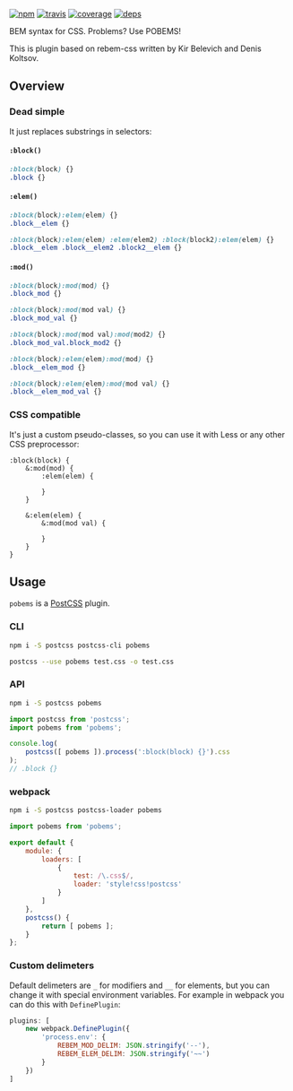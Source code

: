 [![npm](https://img.shields.io/npm/v/pobems.svg?style=flat-square)](https://www.npmjs.com/package/pobems)
[![travis](http://img.shields.io/travis/rebem/css.svg?style=flat-square)](https://travis-ci.org/belozyorcev/pobems)
[![coverage](https://img.shields.io/codecov/c/github/belozyorcev/pobems.svg?style=flat-square)](https://codecov.io/github/belozyorcev/pobems)
[![deps](https://img.shields.io/gemnasium/belozyorcev/pobems.svg?style=flat-square)](https://gemnasium.com/belozyorcev/pobems)

BEM syntax for CSS. Problems? Use POBEMS!

This is plugin based on rebem-css written by Kir Belevich and Denis Koltsov.

## Overview

### Dead simple

It just replaces substrings in selectors:

#### `:block()`

```css
:block(block) {}
.block {}
```

#### `:elem()`

```css
:block(block):elem(elem) {}
.block__elem {}

:block(block):elem(elem) :elem(elem2) :block(block2):elem(elem) {}
.block__elem .block__elem2 .block2__elem {}
```

#### `:mod()`

```css
:block(block):mod(mod) {}
.block_mod {}

:block(block):mod(mod val) {}
.block_mod_val {}

:block(block):mod(mod val):mod(mod2) {}
.block_mod_val.block_mod2 {}
```

```css
:block(block):elem(elem):mod(mod) {}
.block__elem_mod {}

:block(block):elem(elem):mod(mod val) {}
.block__elem_mod_val {}
```

### CSS compatible

It's just a custom pseudo-classes, so you can use it with Less or any other CSS preprocessor:

```less
:block(block) {
    &:mod(mod) {
        :elem(elem) {

        }
    }

    &:elem(elem) {
        &:mod(mod val) {

        }
    }
}
```

## Usage

`pobems` is a [PostCSS](https://github.com/postcss/postcss) plugin.

### CLI

```sh
npm i -S postcss postcss-cli pobems
```

```sh
postcss --use pobems test.css -o test.css
```

### API

```sh
npm i -S postcss pobems
```

```js
import postcss from 'postcss';
import pobems from 'pobems';

console.log(
    postcss([ pobems ]).process(':block(block) {}').css
);
// .block {}
```

### webpack

```sh
npm i -S postcss postcss-loader pobems
```

```js
import pobems from 'pobems';

export default {
    module: {
        loaders: [
            {
                test: /\.css$/,
                loader: 'style!css!postcss'
            }
        ]
    },
    postcss() {
        return [ pobems ];
    }
};
```

### Custom delimeters

Default delimeters are `_` for modifiers and `__` for elements, but you can change it with special environment variables. For example in webpack you can do this with `DefinePlugin`:


```js
plugins: [
    new webpack.DefinePlugin({
        'process.env': {
            REBEM_MOD_DELIM: JSON.stringify('--'),
            REBEM_ELEM_DELIM: JSON.stringify('~~')
        }
    })
]
```
